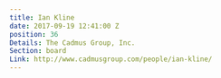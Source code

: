 ```yaml
---
title: Ian Kline
date: 2017-09-19 12:41:00 Z
position: 36
Details: The Cadmus Group, Inc.
Section: board
Link: http://www.cadmusgroup.com/people/ian-kline/
---
```


